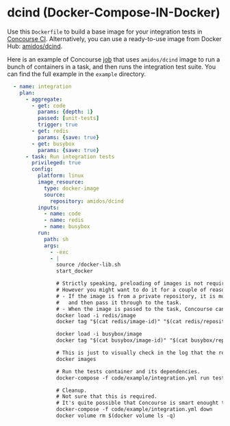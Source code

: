 # dcind (Docker-Compose-IN-Docker)

Use this ```Dockerfile``` to build a base image for your integration tests in [Concourse CI](http://concourse.ci/). Alternatively, you can use a ready-to-use image from Docker Hub: [amidos/dcind](https://hub.docker.com/r/amidos/dcind/).

Here is an example of Concourse [job](http://concourse.ci/concepts.html) that uses ```amidos/dcind``` image to run a bunch of containers in a task, and then runs the integration test suite. You can find the full example in the ```example``` directory.

```yaml
  - name: integration
    plan:
      - aggregate:
        - get: code
          params: {depth: 1}
          passed: [unit-tests]
          trigger: true
        - get: redis
          params: {save: true}
        - get: busybox
          params: {save: true}
      - task: Run integration tests
        privileged: true
        config:
          platform: linux
          image_resource:
            type: docker-image
            source:
              repository: amidos/dcind
          inputs:
            - name: code
            - name: redis
            - name: busybox
          run:
            path: sh
            args:
              - -exc
              - |
                source /docker-lib.sh
                start_docker

                # Strictly speaking, preloading of images is not required.
                # However you might want to do it for a couple of reasons:
                # - If the image is from a private repository, it is much easier to let concourse pull it,
                #   and then pass it through to the task.
                # - When the image is passed to the task, Concourse can often get the image from its cache.
                docker load -i redis/image
                docker tag "$(cat redis/image-id)" "$(cat redis/repository):$(cat redis/tag)"

                docker load -i busybox/image
                docker tag "$(cat busybox/image-id)" "$(cat busybox/repository):$(cat busybox/tag)"

                # This is just to visually check in the log that the redis image has been loaded successfully.
                docker images

                # Run the tests container and its dependencies.
                docker-compose -f code/example/integration.yml run tests

                # Cleanup.
                # Not sure that this is required.
                # It's quite possible that Concourse is smart enought to clean up the Docker mess itself.
                docker-compose -f code/example/integration.yml down
                docker volume rm $(docker volume ls -q)


```
